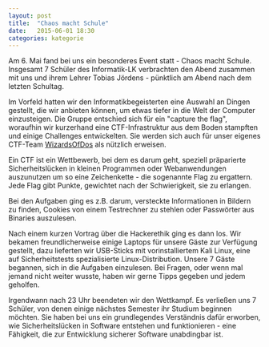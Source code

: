 ```yaml
---
layout: post
title:  "Chaos macht Schule"
date:   2015-06-01 18:30
categories: kategorie
---
```



Am 6. Mai fand bei uns ein besonderes Event statt - Chaos macht Schule.
Insgesamt 7 Schüler des Informatik-LK verbrachten den Abend zusammen mit uns
und ihrem Lehrer Tobias Jördens - pünktlich am Abend nach dem letzten Schultag.

Im Vorfeld hatten wir den Informatikbegeisterten eine Auswahl an Dingen
gestellt, die wir anbieten können, um etwas tiefer in die Welt der Computer
einzusteigen. Die Gruppe entschied sich für ein "capture the flag", woraufhin
wir kurzerhand eine CTF-Infrastruktur aus dem Boden stampften und einige
Challenges entwickelten. Sie werden sich auch für unser eigenes CTF-Team
[WizardsOfDos](/wizardsofdos.html) als nützlich erweisen.

Ein CTF ist ein Wettbewerb, bei dem es darum geht, speziell
präparierte Sicherheitslücken in kleinen Programmen oder Webanwendungen
auszunutzen um so eine Zeichenkette - die sogenannte Flag zu ergattern. Jede
Flag gibt Punkte, gewichtet nach der Schwierigkeit, sie zu erlangen.

Bei den Aufgaben ging es z.B. darum, versteckte Informationen in Bildern zu
finden, Cookies von einem Testrechner zu stehlen oder Passwörter aus Binaries
auszulesen.

Nach einem kurzen Vortrag über die Hackerethik ging es dann los. Wir bekamen
freundlicherweise einige Laptops für unsere Gäste zur Verfügung gestellt, dazu
lieferten wir USB-Sticks mit vorinstalliertem Kali Linux, eine auf
Sicherheitstests spezialisierte Linux-Distribution. Unsere 7 Gäste begannen,
sich in die Aufgaben einzulesen. Bei Fragen, oder wenn mal jemand nicht weiter
wusste, haben wir gerne Tipps gegeben und jedem geholfen.

Irgendwann nach 23 Uhr beendeten wir den Wettkampf. Es verließen uns 7 Schüler,
von denen einige nächstes Semester ihr Studium beginnen möchten. Sie haben bei
uns ein grundlegendes Verständnis dafür erworben, wie Sicherheitslücken in
Software entstehen und funktionieren - eine Fähigkeit, die zur Entwicklung
sicherer Software unabdingbar ist.

